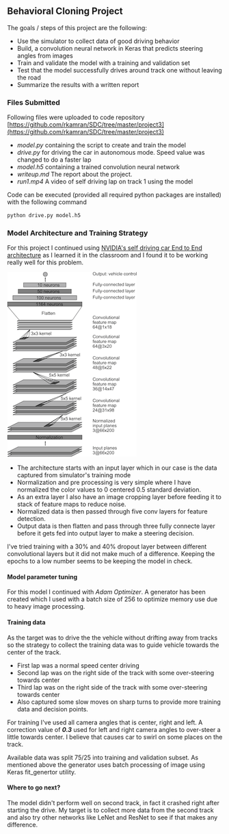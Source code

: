 ## Behavioral Cloning Project

The goals / steps of this project are the following:
* Use the simulator to collect data of good driving behavior
* Build, a convolution neural network in Keras that predicts steering angles from images
* Train and validate the model with a training and validation set
* Test that the model successfully drives around track one without leaving the road
* Summarize the results with a written report


[//]: # (Image References)

[architeture]: ./examples/cnn-architecture.png "Architecture Image"

### Files Submitted


Following files were uploaded to code repository 
[https://github.com/rkamran/SDC/tree/master/project3](https://github.com/rkamran/SDC/tree/master/project3)
* *model.py* containing the script to create and train the model
* *drive.py* for driving the car in autonomous mode. Speed value was changed to do a faster lap
* *model.h5* containing a trained convolution neural network 
* *writeup.md* The report about the project.
* *run1.mp4* A video of self driving lap on track 1 using the model

Code can be executed (provided all required python packages are installed) with the following command
 
```sh
python drive.py model.h5
```

### Model Architecture and Training Strategy
For this project I continued using [NVIDIA's self driving car End to End architecture](https://devblogs.nvidia.com/parallelforall/deep-learning-self-driving-cars/) as I learned it in the classroom and I found it to be working really well for this problem.

![alt text][architeture]

- The architecture starts with an input layer which in our case is the data captured from simulator's training mode
- Normalization and pre processing is very simple where I have normalized the color values to 0 centered 0.5 standard deviation.
- As an extra layer I also have an image cropping layer before feeding it to stack of feature maps to reduce noise.
- Normalized data is then passed through five conv layers for feature detection.
- Output data is then flatten and pass through three fully connecte layer before it gets fed into output layer to make a steering decision.

I've tried training with a 30% and 40% dropout layer between different convolutional layers but it did not make much of a difference. Keeping the epochs to a low number seems to be keeping the model in check. 

#### Model parameter tuning

For this model I continued with *Adam Optimizer*. A generator has been created which I used with a batch size of 256 to optimize memory use due to heavy image processing.

#### Training data
As the target was to drive the the vehicle without drifting away from tracks so the strategy to collect the training data was to guide vehicle towards the center of the track.

* First lap was a normal speed center driving
* Second lap was on the right side of the track with some over-steering towards center
* Third lap was on the right side of the track with some over-steering towards center
* Also captured some slow moves on sharp turns to provide more training data and decision points.

For training I've used all camera angles that is center, right and left. A correction value of ***0.3*** used for left and right camera angles to over-steer a little towards center. I believe that causes car to swirl on some places on the track.

Available data was split 75/25 into training and validation subset. As mentioned above the generator uses batch processing of image using Keras fit_genertor utility. 
 
 #### Where to go next?
 The model didn't perform well on second track, in fact it crashed right after starting the drive. My target is to collect more data from the second track and also try other networks like LeNet and ResNet to see if that makes any difference.  
